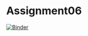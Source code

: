 # Assignment06

[![Binder](https://mybinder.org/badge_logo.svg)](https://mybinder.org/v2/gh/obnoxious-consequnence/Assignment06/master)


